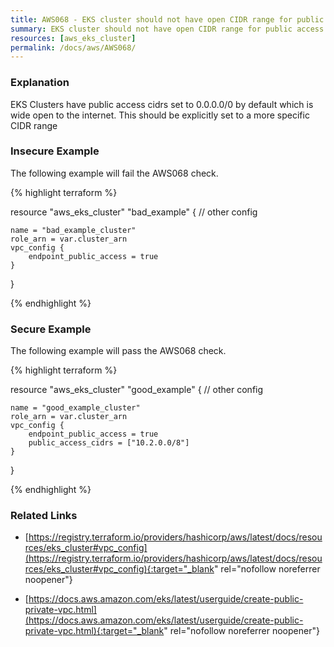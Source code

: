 ```yaml
---
title: AWS068 - EKS cluster should not have open CIDR range for public access
summary: EKS cluster should not have open CIDR range for public access 
resources: [aws_eks_cluster] 
permalink: /docs/aws/AWS068/
---
```

### Explanation


EKS Clusters have public access cidrs set to 0.0.0.0/0 by default which is wide open to the internet. This should be explicitly set to a more specific CIDR range



### Insecure Example

The following example will fail the AWS068 check.

{% highlight terraform %}

resource "aws_eks_cluster" "bad_example" {
    // other config 

    name = "bad_example_cluster"
    role_arn = var.cluster_arn
    vpc_config {
        endpoint_public_access = true
    }
}

{% endhighlight %}



### Secure Example

The following example will pass the AWS068 check.

{% highlight terraform %}

resource "aws_eks_cluster" "good_example" {
    // other config 

    name = "good_example_cluster"
    role_arn = var.cluster_arn
    vpc_config {
        endpoint_public_access = true
        public_access_cidrs = ["10.2.0.0/8"]
    }
}

{% endhighlight %}



### Related Links


- [https://registry.terraform.io/providers/hashicorp/aws/latest/docs/resources/eks_cluster#vpc_config](https://registry.terraform.io/providers/hashicorp/aws/latest/docs/resources/eks_cluster#vpc_config){:target="_blank" rel="nofollow noreferrer noopener"}

- [https://docs.aws.amazon.com/eks/latest/userguide/create-public-private-vpc.html](https://docs.aws.amazon.com/eks/latest/userguide/create-public-private-vpc.html){:target="_blank" rel="nofollow noreferrer noopener"}


